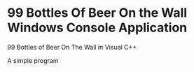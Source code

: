 # 99 Bottles Of Beer On the Wall Windows Console Application


99 Bottles of Beer On The Wall in Visual C++

A simple program
